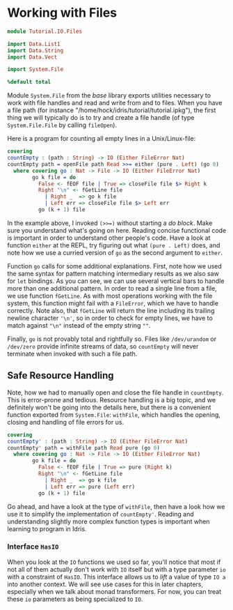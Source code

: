 # Working with Files

```idris
module Tutorial.IO.Files

import Data.List1
import Data.String
import Data.Vect

import System.File

%default total
```

Module `System.File` from the *base* library exports utilities necessary to work with file handles and read and write from and to files. When you have a file path (for instance "/home/hock/idris/tutorial/tutorial.ipkg"), the first thing we will typically do is to try and create a file handle (of type `System.File.File` by calling `fileOpen`).

Here is a program for counting all empty lines in a Unix/Linux-file:

```idris
covering
countEmpty : (path : String) -> IO (Either FileError Nat)
countEmpty path = openFile path Read >>= either (pure . Left) (go 0)
  where covering go : Nat -> File -> IO (Either FileError Nat)
        go k file = do
          False <- fEOF file | True => closeFile file $> Right k
          Right "\n" <- fGetLine file
            | Right _  => go k file
            | Left err => closeFile file $> Left err
          go (k + 1) file
```

In the example above, I invoked `(>>=)` without starting a *do block*. Make sure you understand what's going on here. Reading concise functional code is important in order to understand other people's code. Have a look at function `either` at the REPL, try figuring out what `(pure . Left)` does, and note how we use a curried version of `go` as the second argument to `either`.

Function `go` calls for some additional explanations. First, note how we used the same syntax for pattern matching intermediary results as we also saw for `let` bindings. As you can see, we can use several vertical bars to handle more than one additional pattern. In order to read a single line from a file, we use function `fGetLine`. As with most operations working with the file system, this function might fail with a `FileError`, which we have to handle correctly. Note also, that `fGetLine` will return the line including its trailing newline character `'\n'`, so in order to check for empty lines, we have to match against `"\n"` instead of the empty string `""`.

Finally, `go` is not provably total and rightfully so. Files like `/dev/urandom` or `/dev/zero` provide infinite streams of data, so `countEmpty` will never terminate when invoked with such a file path.

## Safe Resource Handling

Note, how we had to manually open and close the file handle in `countEmpty`. This is error-prone and tedious. Resource handling is a big topic, and we definitely won't be going into the details here, but there is a convenient function exported from `System.File`: `withFile`, which handles the opening, closing and handling of file errors for us.

```idris
covering
countEmpty' : (path : String) -> IO (Either FileError Nat)
countEmpty' path = withFile path Read pure (go 0)
  where covering go : Nat -> File -> IO (Either FileError Nat)
        go k file = do
          False <- fEOF file | True => pure (Right k)
          Right "\n" <- fGetLine file
            | Right _  => go k file
            | Left err => pure (Left err)
          go (k + 1) file
```

Go ahead, and have a look at the type of `withFile`, then have a look how we use it to simplify the implementation of `countEmpty'`. Reading and understanding slightly more complex function types is important when learning to program in Idris.

### Interface `HasIO`

When you look at the `IO` functions we used so far, you'll notice that most if not all of them actually don't work with `IO` itself but with a type parameter `io` with a constraint of `HasIO`. This interface allows us to *lift* a value of type `IO a` into another context. We will see use cases for this in later chapters, especially when we talk about monad transformers. For now, you can treat these `io` parameters as being specialized to `IO`.

<!-- vi: filetype=idris2:syntax=markdown
-->

